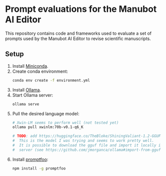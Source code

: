# Prompt evaluations for the Manubot AI Editor

This repository contains code and frameworks used to evaluate a set of prompts used by
the Manubot AI Editor to revise scientific manuscripts.

## Setup
1. Install [Miniconda](https://docs.conda.io/en/latest/miniconda.html).
1. Create conda environment:
    ```bash
    conda env create -f environment.yml
    ```
1. Install [Ollama](https://ollama.ai/).
1. Start Ollama server:
   ```bash
   ollama serve
   ```
1. Pull the desired language model:
    ```bash
    # Xwin-LM seems to perform well (not tested yet)
    ollama pull xwinlm:70b-v0.1-q6_K
    
    # TODO: add https://huggingface.co/TheBloke/ShiningValiant-1.2-GGUF
    #  This is the model I was trying and seems to work pretty well.
    #  It is possible to download the gguf file and import it locally into the Ollama
    #  server (see https://github.com/jmorganca/ollama#import-from-gguf).
    ```
1. Install [promptfoo](https://promptfoo.dev/):
   ```bash
   npm install -g promptfoo
   ```
